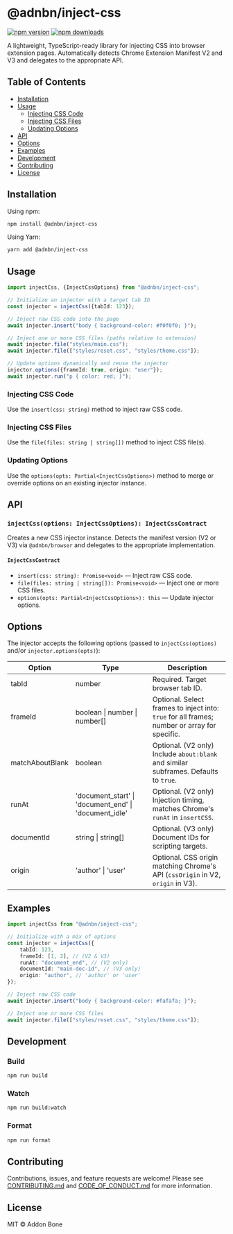 # @adnbn/inject-css

[![npm version](https://img.shields.io/npm/v/@adnbn/inject-css.svg)](https://www.npmjs.com/package/@adnbn/inject-css)
[![npm downloads](https://img.shields.io/npm/dm/@adnbn/inject-css.svg)](https://www.npmjs.com/package/@adnbn/inject-css)

A lightweight, TypeScript-ready library for injecting CSS into browser extension pages.
Automatically detects Chrome Extension Manifest V2 and V3 and delegates to the appropriate API.

## Table of Contents

- [Installation](#installation)
- [Usage](#usage)
    - [Injecting CSS Code](#injecting-css-code)
    - [Injecting CSS Files](#injecting-css-files)
    - [Updating Options](#updating-options)
- [API](#api)
- [Options](#options)
- [Examples](#examples)
- [Development](#development)
- [Contributing](#contributing)
- [License](#license)

## Installation

Using npm:

```bash
npm install @adnbn/inject-css
```

Using Yarn:

```bash
yarn add @adnbn/inject-css
```

## Usage

```ts
import injectCss, {InjectCssOptions} from "@adnbn/inject-css";

// Initialize an injector with a target tab ID
const injector = injectCss({tabId: 123});

// Inject raw CSS code into the page
await injector.insert("body { background-color: #f0f0f0; }");

// Inject one or more CSS files (paths relative to extension)
await injector.file("styles/main.css");
await injector.file(["styles/reset.css", "styles/theme.css"]);

// Update options dynamically and reuse the injector
injector.options({frameId: true, origin: "user"});
await injector.run("p { color: red; }");
```

### Injecting CSS Code

Use the `insert(css: string)` method to inject raw CSS code.

### Injecting CSS Files

Use the `file(files: string | string[])` method to inject CSS file(s).

### Updating Options

Use the `options(opts: Partial<InjectCssOptions>)` method to merge or override options on an existing injector instance.

## API

### `injectCss(options: InjectCssOptions): InjectCssContract`

Creates a new CSS injector instance. Detects the manifest version (V2 or V3) via `@adnbn/browser` and delegates to the appropriate implementation.

#### `InjectCssContract`

- `insert(css: string): Promise<void>` — Inject raw CSS code.
- `file(files: string | string[]): Promise<void>` — Inject one or more CSS files.
- `options(opts: Partial<InjectCssOptions>): this` — Update injector options.

## Options

The injector accepts the following options (passed to `injectCss(options)` and/or `injector.options(opts)`):

| Option          | Type                                                  | Description                                                                                  |
| --------------- | ----------------------------------------------------- | -------------------------------------------------------------------------------------------- |
| tabId           | number                                                | Required. Target browser tab ID.                                                             |
| frameId         | boolean \| number \| number[]                         | Optional. Select frames to inject into: `true` for all frames; number or array for specific. |
| matchAboutBlank | boolean                                               | Optional. (V2 only) Include `about:blank` and similar subframes. Defaults to `true`.         |
| runAt           | 'document_start' \| 'document_end' \| 'document_idle' | Optional. (V2 only) Injection timing, matches Chrome's `runAt` in `insertCSS`.               |
| documentId      | string \| string[]                                    | Optional. (V3 only) Document IDs for scripting targets.                                      |
| origin          | 'author' \| 'user'                                    | Optional. CSS origin matching Chrome's API (`cssOrigin` in V2, `origin` in V3).              |

## Examples

```ts
import injectCss from "@adnbn/inject-css";

// Initialize with a mix of options
const injector = injectCss({
    tabId: 123,
    frameId: [1, 2], // (V2 & V3)
    runAt: "document_end", // (V2 only)
    documentId: "main-doc-id", // (V3 only)
    origin: "author", // 'author' or 'user'
});

// Inject raw CSS code
await injector.insert("body { background-color: #fafafa; }");

// Inject one or more CSS files
await injector.file(["styles/reset.css", "styles/theme.css"]);
```

## Development

### Build

```bash
npm run build
```

### Watch

```bash
npm run build:watch
```

### Format

```bash
npm run format
```

## Contributing

Contributions, issues, and feature requests are welcome!
Please see [CONTRIBUTING.md](CONTRIBUTING.md) and [CODE_OF_CONDUCT.md](CODE_OF_CONDUCT.md) for more information.

## License

MIT © Addon Bone
